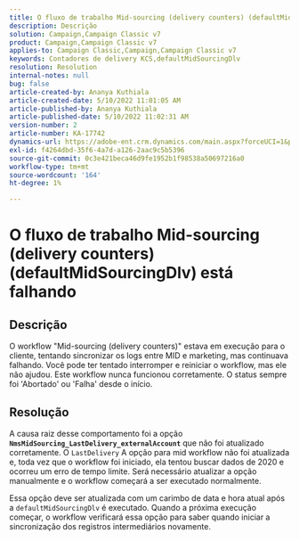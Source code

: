 ```yaml
---
title: O fluxo de trabalho Mid-sourcing (delivery counters) (defaultMidSourcingDlv) está falhando
description: Descrição
solution: Campaign,Campaign Classic v7
product: Campaign,Campaign Classic v7
applies-to: Campaign Classic,Campaign,Campaign Classic v7
keywords: Contadores de delivery KCS,defaultMidSourcingDlv
resolution: Resolution
internal-notes: null
bug: false
article-created-by: Ananya Kuthiala
article-created-date: 5/10/2022 11:01:05 AM
article-published-by: Ananya Kuthiala
article-published-date: 5/10/2022 11:02:31 AM
version-number: 2
article-number: KA-17742
dynamics-url: https://adobe-ent.crm.dynamics.com/main.aspx?forceUCI=1&pagetype=entityrecord&etn=knowledgearticle&id=fcd8117b-50d0-ec11-a7b5-0022480a8e40
exl-id: f4264dbd-35f6-4a7d-a126-2aac9c5b5396
source-git-commit: 0c3e421beca46d9fe1952b1f98538a50697216a0
workflow-type: tm+mt
source-wordcount: '164'
ht-degree: 1%

---
```


# O fluxo de trabalho Mid-sourcing (delivery counters) (defaultMidSourcingDlv) está falhando

## Descrição

O workflow &quot;Mid-sourcing (delivery counters)&quot; estava em execução para o cliente, tentando sincronizar os logs entre MID e marketing, mas continuava falhando. Você pode ter tentado interromper e reiniciar o workflow, mas ele não ajudou. Este workflow nunca funcionou corretamente. O status sempre foi &#39;Abortado&#39; ou &#39;Falha&#39; desde o início.

## Resolução


A causa raiz desse comportamento foi a opção<b> `NmsMidSourcing_LastDelivery_externalAccount`</b> que não foi atualizado corretamente. O `LastDelivery` A opção para mid workflow não foi atualizada e, toda vez que o workflow foi iniciado, ela tentou buscar dados de 2020 e ocorreu um erro de tempo limite. Será necessário atualizar a opção manualmente e o workflow começará a ser executado normalmente.

Essa opção deve ser atualizada com um carimbo de data e hora atual após a `defaultMidSourcingDlv` é executado. Quando a próxima execução começar, o workflow verificará essa opção para saber quando iniciar a sincronização dos registros intermediários novamente.
